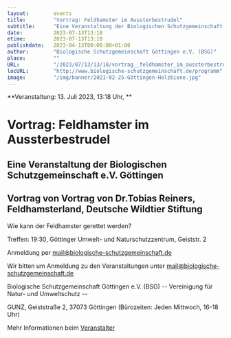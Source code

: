 ```yaml
---
layout:        events
title:         "Vortrag: Feldhamster im Aussterbestrudel"
subtitle:      "Eine Veranstaltung der Biologischen Schutzgemeinschaft e.V. Göttingen"
date:          2023-07-13T13:18
etime:         2023-07-13T13:18
publishdate:   2023-04-13T00:00:00+01:00
author:        "Biologische Schutzgemeinschaft Göttingen e.V. (BSG)"
place:         ""
URL:           "/2023/07/13/13/18/vortrag__feldhamster_im_aussterbestrudel"
locURL:        "http://www.biologische-schutzgemeinschaft.de/programm"
image:         "/img/banner/2021-02-25-Göttingen-Holzbiene.jpg"
---
```


**Veranstaltung: 13. Juli 2023, 13:18 Uhr, **

Vortrag: Feldhamster im Aussterbestrudel
===========

Eine Veranstaltung der Biologischen Schutzgemeinschaft e.V. Göttingen
-----------
Vortrag von Vortrag von Dr.Tobias Reiners, Feldhamsterland, Deutsche Wildtier Stiftung
-------------

Wie kann der Feldhamster gerettet werden?

Treffen: 19:30, Göttinger Umwelt- und Naturschutzzentrum, Geiststr. 2

Anmeldung per mail@biologische-schutzgemeinschaft.de


Wir bitten um Anmeldung zu den Veranstaltungen unter mail@biologische-schutzgemeinschaft.de

Biologische Schutzgemeinschaft Göttingen e.V. (BSG)
-- Vereinigung für Natur- und Umweltschutz --

GUNZ, Geiststraße 2, 37073 Göttingen (Bürozeiten: Jeden Mittwoch, 16-18 Uhr)

Mehr Informationen beim [Veranstalter](http://www.biologische-schutzgemeinschaft.de/programm)
